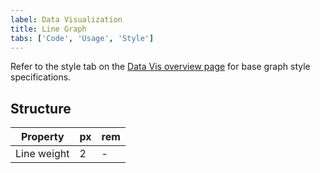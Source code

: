 ```yaml
---
label: Data Visualization
title: Line Graph
tabs: ['Code', 'Usage', 'Style']
---
```


Refer to the style tab on the [Data Vis overview page](/data-vis/overview/style) for base graph style specifications.

## Structure

| Property    | px  | rem |
| ----------- | --- | --- |
| Line weight | 2   | -   |
